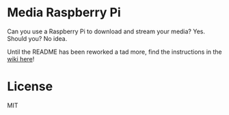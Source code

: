 # Media Raspberry Pi

Can you use a Raspberry Pi to download and stream your media? Yes. Should you? No idea.

Until the README has been reworked a tad more, find the instructions in the [wiki here](https://github.com/Denperidge/media-raspberry-pie/wiki)!

# License
MIT
